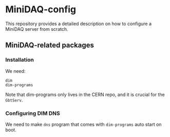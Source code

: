 # MiniDAQ-config
This repository provides a detailed description on how to configure a MiniDAQ
server from scratch.

## MiniDAQ-related packages
### Installation
We need:
```
dim
dim-programs
```
Note that dim-programs only lives in the CERN repo, and it is crucial for the
`GbtServ`.

### Configuring DIM DNS
We need to make `dns` program that comes with `dim-programs` auto start on boot.
